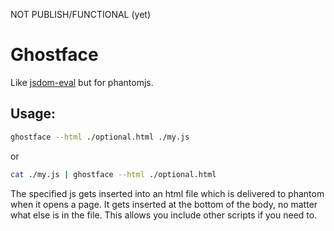 NOT PUBLISH/FUNCTIONAL (yet)

# Ghostface

Like [jsdom-eval](https://github.com/hayes/jsdom-eval) but for phantomjs.

## Usage:

```bash
ghostface --html ./optional.html ./my.js
```

or

```bash
cat ./my.js | ghostface --html ./optional.html
```

The specified js gets inserted into an html file which is delivered to phantom
when it opens a page. It gets inserted at the bottom of the body, no matter
what else is in the file. This allows you include other scripts if you need to.
